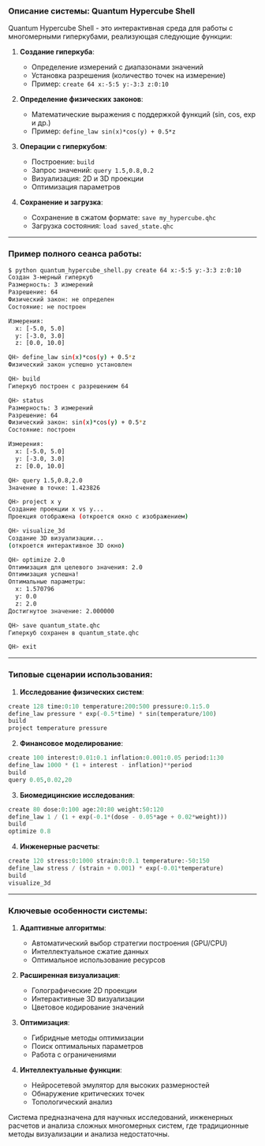 ### Описание системы: Quantum Hypercube Shell

Quantum Hypercube Shell - это интерактивная среда для работы с многомерными гиперкубами, реализующая следующие функции:

1. **Создание гиперкуба**:
   - Определение измерений с диапазонами значений
   - Установка разрешения (количество точек на измерение)
   - Пример: `create 64 x:-5:5 y:-3:3 z:0:10`

2. **Определение физических законов**:
   - Математические выражения с поддержкой функций (sin, cos, exp и др.)
   - Пример: `define_law sin(x)*cos(y) + 0.5*z`

3. **Операции с гиперкубом**:
   - Построение: `build`
   - Запрос значений: `query 1.5,0.8,0.2`
   - Визуализация: 2D и 3D проекции
   - Оптимизация параметров

4. **Сохранение и загрузка**:
   - Сохранение в сжатом формате: `save my_hypercube.qhc`
   - Загрузка состояния: `load saved_state.qhc`

---

### Пример полного сеанса работы:

```bash
$ python quantum_hypercube_shell.py create 64 x:-5:5 y:-3:3 z:0:10
Создан 3-мерный гиперкуб
Размерность: 3 измерений
Разрешение: 64
Физический закон: не определен
Состояние: не построен

Измерения:
  x: [-5.0, 5.0]
  y: [-3.0, 3.0]
  z: [0.0, 10.0]

QH> define_law sin(x)*cos(y) + 0.5*z
Физический закон успешно установлен

QH> build
Гиперкуб построен с разрешением 64

QH> status
Размерность: 3 измерений
Разрешение: 64
Физический закон: sin(x)*cos(y) + 0.5*z
Состояние: построен

Измерения:
  x: [-5.0, 5.0]
  y: [-3.0, 3.0]
  z: [0.0, 10.0]

QH> query 1.5,0.8,2.0
Значение в точке: 1.423826

QH> project x y
Создание проекции x vs y...
Проекция отображена (откроется окно с изображением)

QH> visualize_3d
Создание 3D визуализации...
(откроется интерактивное 3D окно)

QH> optimize 2.0
Оптимизация для целевого значения: 2.0
Оптимизация успешна!
Оптимальные параметры:
  x: 1.570796
  y: 0.0
  z: 2.0
Достигнутое значение: 2.000000

QH> save quantum_state.qhc
Гиперкуб сохранен в quantum_state.qhc

QH> exit
```

---

### Типовые сценарии использования:

1. **Исследование физических систем**:
```python
create 128 time:0:10 temperature:200:500 pressure:0.1:5.0
define_law pressure * exp(-0.5*time) * sin(temperature/100)
build
project temperature pressure
```

2. **Финансовое моделирование**:
```python
create 100 interest:0.01:0.1 inflation:0.001:0.05 period:1:30
define_law 1000 * (1 + interest - inflation)**period
build
query 0.05,0.02,20
```

3. **Биомедицинские исследования**:
```python
create 80 dose:0:100 age:20:80 weight:50:120
define_law 1 / (1 + exp(-0.1*(dose - 0.05*age + 0.02*weight)))
build
optimize 0.8
```

4. **Инженерные расчеты**:
```python
create 120 stress:0:1000 strain:0:0.1 temperature:-50:150
define_law stress / (strain + 0.001) * exp(-0.01*temperature)
build
visualize_3d
```

---

### Ключевые особенности системы:

1. **Адаптивные алгоритмы**:
   - Автоматический выбор стратегии построения (GPU/CPU)
   - Интеллектуальное сжатие данных
   - Оптимальное использование ресурсов

2. **Расширенная визуализация**:
   - Голографические 2D проекции
   - Интерактивные 3D визуализации
   - Цветовое кодирование значений

3. **Оптимизация**:
   - Гибридные методы оптимизации
   - Поиск оптимальных параметров
   - Работа с ограничениями

4. **Интеллектуальные функции**:
   - Нейросетевой эмулятор для высоких размерностей
   - Обнаружение критических точек
   - Топологический анализ

Система предназначена для научных исследований, инженерных расчетов и анализа сложных многомерных систем, где традиционные методы визуализации и анализа недостаточны.